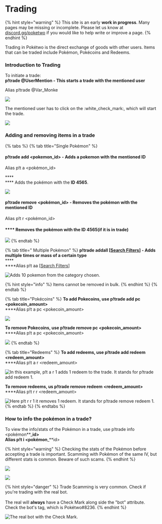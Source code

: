 # Trading

{% hint style="warning" %}
This site is an early **work in progress**. Many pages may be missing or incomplete. Please let us know at [discord.gg/poketwo](https://discord.gg/poketwo) if you would like to help write or improve a page.
{% endhint %}

Trading in Pokétwo is the direct exchange of goods with other users. Items that can be traded include Pokémon, Pokécoins and Redeems.

### Introduction to Trading

To initiate a trade:\
**p!trade @UserMention - This starts a trade with the mentioned user**

Alias p!trade @Var\_Monke&#x20;

![](<../.gitbook/assets/image (33).png>)

&#x20;The mentioned user has to click on the :white\_check\_mark:, which will start the trade.

![](<../.gitbook/assets/image (35).png>)

### &#x20;               Adding and removing items in a trade

{% tabs %}
{% tab title="Single Pokémon" %}
#### p!trade add \<pokemon\_id> - Adds a pokemon with the mentioned ID

Alias p!t a \<pokémon\_id>

****\
&#x20;                                        ****                                         Adds the pokémon with the **ID 4565**.

![](<../.gitbook/assets/image (7).png>)

#### **p!trade remove \<pok**é**mon\_id> - Removes the pok**é**mon with the mentioned ID**

Alias p!t r \<pokémon\_id>

#### &#x20;                               ****                                Removes the pokémon with the ID 4565(if it is in trade)

![](<../.gitbook/assets/image (14).png>)
{% endtab %}

{% tab title=" Multiple Pokémon" %}
**p!trade addall \[**[**Search Filters**](../intermediate-topics/search-filters.md)**] - Adds multiple times or mass of a certain type**\
****\
****Alias p!t aa \[[Search Filters](../intermediate-topics/search-filters.md)]&#x20;

![Adds 10 pokemon from the category chosen.](<../.gitbook/assets/image (2).png>)

{% hint style="info" %}
Items cannot be removed in bulk.
{% endhint %}
{% endtab %}

{% tab title="Pokécoins" %}
**To  add Pokecoins, use p!trade add pc \<pokecoin\_amount>**\
****Alias p!t a pc \<pokecoin\_amount>

![](<../.gitbook/assets/image (21).png>)

**To remove Pokecoins, use p!trade remove pc \<pokecoin\_amount>**\
****Alias p!t a pc \<pokecoin\_amount>

![](<../.gitbook/assets/image (9).png>)
{% endtab %}

{% tab title="Redeems" %}
**To add redeems, use p!trade add redeem \<redeem\_amount>**\
****Alias p!t a r \<redeem\_amount>

![In this example, p!t a r 1 adds 1 redeem to the trade. It stands for p!trade add redeem 1.](<../.gitbook/assets/image (18).png>)

**To remove redeems, us p!trade remove redeem \<redeem\_amount>** \
****Alias p!t r r \<redeem\_amount>

![Here p!t r r 1 it removes 1 redeem. It stands for p!trade remove redeem 1.](<../.gitbook/assets/image (37).png>)
{% endtab %}
{% endtabs %}

### How to info the pokémon in a trade?

To view the info/stats of the Pokémon in a trade, use p!trade info \<pokémon**\_**id>\
Alias p!t i \<pokémon**\_**id>

{% hint style="warning" %}
Checking the stats of the Pokémon before accepting a trade is important. Scamming with Pokémon of the same IV, but different stats is common. Beware of such scams.
{% endhint %}

![](<../.gitbook/assets/image (20).png>)

![](<../.gitbook/assets/image (31).png>)

{% hint style="danger" %}
Trade Scamming is very common. Check if you're trading with the real bot. \
\
The real will **always** have a Check Mark along side the "bot" attribute. Check the bot's tag, which is Pokétwo#8236.
{% endhint %}

![The real bot with the Check Mark.](<../.gitbook/assets/image (25).png>)
